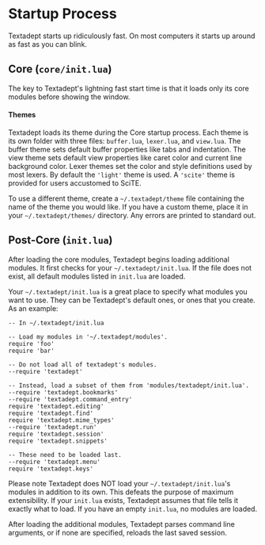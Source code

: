 # Startup Process

Textadept starts up ridiculously fast. On most computers it starts up around as
fast as you can blink.

## Core (`core/init.lua`)

The key to Textadept's lightning fast start time is that it loads only its core
modules before showing the window.

#### Themes

Textadept loads its theme during the Core startup process. Each theme is its
own folder with three files: `buffer.lua`, `lexer.lua`, and `view.lua`. The
buffer theme sets default buffer properties like tabs and indentation. The view
theme sets default view properties like caret color and current line background
color. Lexer themes set the color and style definitions used by most lexers. By
default the `'light'` theme is used. A `'scite'` theme is provided for users
accustomed to SciTE.

To use a different theme, create a `~/.textadept/theme` file containing the
name of the theme you would like. If you have a custom theme, place it in your
`~/.textadept/themes/` directory. Any errors are printed to standard out.

## Post-Core (`init.lua`)

After loading the core modules, Textadept begins loading additional modules.
It first checks for your `~/.textadept/init.lua`. If the file does not exist,
all default modules listed in `init.lua` are loaded.

Your `~/.textadept/init.lua` is a great place to specify what modules you want
to use. They can be Textadept's default ones, or ones that you create. As an
example:

    -- In ~/.textadept/init.lua

    -- Load my modules in '~/.textadept/modules'.
    require 'foo'
    require 'bar'

    -- Do not load all of textadept's modules.
    --require 'textadept'

    -- Instead, load a subset of them from 'modules/textadept/init.lua'.
    --require 'textadept.bookmarks'
    --require 'textadept.command_entry'
    require 'textadept.editing'
    require 'textadept.find'
    require 'textadept.mime_types'
    --require 'textadept.run'
    require 'textadept.session'
    require 'textadept.snippets'

    -- These need to be loaded last.
    --require 'textadept.menu'
    require 'textadept.keys'

Please note Textadept does NOT load your `~/.textadept/init.lua`'s modules in
addition to its own. This defeats the purpose of maximum extensibility. If your
`init.lua` exists, Textadept assumes that file tells it exactly what to load.
If you have an empty `init.lua`, no modules are loaded.

After loading the additional modules, Textadept parses command line arguments,
or if none are specified, reloads the last saved session.
